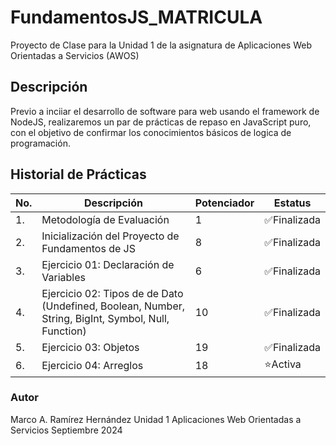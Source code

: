 # FundamentosJS_MATRICULA
Proyecto de Clase para la Unidad 1 de la asignatura de Aplicaciones Web Orientadas a Servicios (AWOS)


## Descripción

Previo a inciiar el desarrollo de software para web usando el framework de NodeJS, realizaremos un par de prácticas de repaso en JavaScript puro, con el objetivo de confirmar los conocimientos básicos de logica de programación.

## Historial de Prácticas

|No.|Descripción|Potenciador|Estatus|
|--|--|--|--|
|1.|Metodología de Evaluación|1| ✅Finalizada|
|2.|Inicialización del Proyecto de Fundamentos de JS|8| ✅Finalizada|
|3.|Ejercicio 01: Declaración de Variables|6| ✅Finalizada|
|4.|Ejercicio 02: Tipos de de Dato (Undefined, Boolean, Number, String, BigInt, Symbol, Null, Function)|10| ✅Finalizada|
|5.|Ejercicio 03: Objetos|19| ✅Finalizada|
|6.|Ejercicio 04: Arreglos|18| ⭐Activa|


### Autor
Marco A. Ramírez Hernández
Unidad 1
Aplicaciones Web Orientadas a Servicios 
Septiembre 2024
